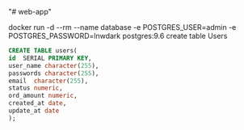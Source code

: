 "# web-app" 

docker run -d --rm --name database -e POSTGRES_USER=admin -e POSTGRES_PASSWORD=lnwdark postgres:9.6
create table Users
```sql
CREATE TABLE users(
id  SERIAL PRIMARY KEY,
user_name character(255),
passwords character(255),
email  character(255),
status numeric,
ord_amount numeric,
created_at date,
update_at date
);
```
